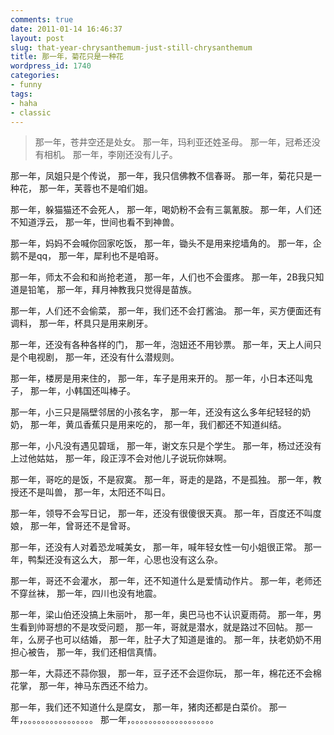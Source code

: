 ```yaml
---
comments: true
date: 2011-01-14 16:46:37
layout: post
slug: that-year-chrysanthemum-just-still-chrysanthemum
title: 那一年，菊花只是一种花
wordpress_id: 1740
categories:
- funny
tags:
- haha
- classic
---
```


> 那一年，苍井空还是处女。
那一年，玛利亚还姓圣母。 
那一年，冠希还没有相机。 
那一年，李刚还没有儿子。 








> 
那一年，凤姐只是个传说， 
那一年，我只信佛教不信春哥。 
那一年，菊花只是一种花， 
那一年，芙蓉也不是咱们姐。 






> 
那一年，躲猫猫还不会死人， 
那一年，喝奶粉不会有三氯氰胺。 
那一年，人们还不知道浮云， 
那一年，世间也看不到神兽。 






> 
那一年，妈妈不会喊你回家吃饭， 
那一年，锄头不是用来挖墙角的。 
那一年，企鹅不是qq， 
那一年，犀利也不是咱哥。 






> 
那一年，师太不会和和尚抢老道， 
那一年，人们也不会蛋疼。 
那一年，2B我只知道是铅笔， 
那一年，拜月神教我只觉得是苗族。 






> 
那一年，人们还不会偷菜， 
那一年，我们还不会打酱油。 
那一年，买方便面还有调料， 
那一年，杯具只是用来刷牙。 






> 
那一年，还没有各种各样的门， 
那一年，泡妞还不用钞票。 
那一年，天上人间只是个电视剧， 
那一年，还没有什么潜规则。 






> 
那一年，楼房是用来住的， 
那一年，车子是用来开的。 
那一年，小日本还叫鬼子， 
那一年，小韩国还叫棒子。 






> 
那一年，小三只是隔壁邻居的小孩名字， 
那一年，还没有这么多年纪轻轻的奶奶， 
那一年，黄瓜香蕉只是用来吃的， 
那一年，我们都还不知道纠结。 






> 
那一年，小凡没有遇见碧瑶， 
那一年，谢文东只是个学生。 
那一年，杨过还没有上过他姑姑， 
那一年，段正淳不会对他儿子说玩你妹啊。 






> 
那一年，哥吃的是饭，不是寂寞。 
那一年，哥走的是路，不是孤独。 
那一年，教授还不是叫兽， 
那一年，太阳还不叫日。 






> 
那一年，领导不会写日记， 
那一年，还没有很傻很天真。 
那一年，百度还不叫度娘， 
那一年，曾哥还不是曾哥。 






> 
那一年，还没有人对着恐龙喊美女， 
那一年，喊年轻女性一句小姐很正常。 
那一年，鸭梨还没有这么大， 
那一年，心思也没有这么杂。 






> 
那一年，哥还不会灌水， 
那一年，还不知道什么是爱情动作片。 
那一年，老师还不穿丝袜， 
那一年，四川也没有地震。 






> 
那一年，梁山伯还没搞上朱丽叶， 
那一年，奥巴马也不认识夏雨荷。 
那一年，男生看到帅哥想的不是攻受问题， 
那一年，哥就是潜水，就是路过不回帖。 
那一年，么房子也可以结婚， 
那一年，肚子大了知道是谁的。 
那一年，扶老奶奶不用担心被告， 
那一年，我们还相信真情。 






> 
那一年，大蒜还不蒜你狠， 
那一年，豆子还不会逗你玩， 
那一年，棉花还不会棉花掌， 
那一年，神马东西还不给力。
 





> 
那一年，我们还不知道什么是腐女， 
那一年，猪肉还都是白菜价。 
那一年，。。。。。。。。。。。。。。。。 
那一年，。。。。。。。。。。。。。。。。。。。

